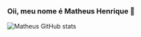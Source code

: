 ### Oii, meu nome é Matheus Henrique 👋

![Matheus GitHub stats](https://github-readme-stats.vercel.app/api/top-langs/?username=Henrique96&theme=blue-green)
